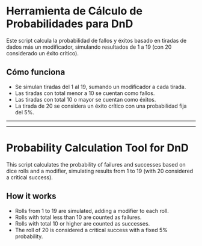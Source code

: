 # Herramienta de Cálculo de Probabilidades para DnD

Este script calcula la probabilidad de fallos y éxitos basado en tiradas de dados más un modificador, simulando resultados de 1 a 19 (con 20 considerado un éxito crítico).

## Cómo funciona

- Se simulan tiradas del 1 al 19, sumando un modificador a cada tirada.
- Las tiradas con total menor a 10 se cuentan como fallos.
- Las tiradas con total 10 o mayor se cuentan como éxitos.
- La tirada de 20 se considera un éxito crítico con una probabilidad fija del 5%.

---
---

# Probability Calculation Tool for DnD

This script calculates the probability of failures and successes based on dice rolls and a modifier, simulating results from 1 to 19 (with 20 considered a critical success).

## How it works

- Rolls from 1 to 19 are simulated, adding a modifier to each roll.
- Rolls with total less than 10 are counted as failures.
- Rolls with total 10 or higher are counted as successes.
- The roll of 20 is considered a critical success with a fixed 5% probability.